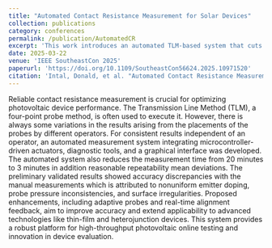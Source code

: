 ```yaml
---
title: "Automated Contact Resistance Measurement for Solar Devices"
collection: publications
category: conferences
permalink: /publication/AutomatedCR
excerpt: 'This work introduces an automated TLM-based system that cuts solar contact resistance measurement time from 20 to 3 minutes while improving repeatability for high-throughput PV testing.'
date: 2025-03-22
venue: 'IEEE SoutheastCon 2025'
paperurl: 'https://doi.org/10.1109/SoutheastCon56624.2025.10971520'
citation: 'Intal, Donald, et al. "Automated Contact Resistance Measurement for Solar Devices." SoutheastCon 2025. IEEE, 2025.'
---
```


Reliable contact resistance measurement is crucial for optimizing photovoltaic device performance. The Transmission Line Method (TLM), a four-point probe method, is often used to execute it. However, there is always some variations in the results arising from the placements of the probes by different operators. For consistent results independent of an operator, an automated measurement system integrating microcontroller-driven actuators, diagnostic tools, and a graphical interface was developed. The automated system also reduces the measurement time from 20 minutes to 3 minutes in addition reasonable repeatability mean deviations. The preliminary validated results showed accuracy discrepancies with the manual measurements which is attributed to nonuniform emitter doping, probe pressure inconsistencies, and surface irregularities. Proposed enhancements, including adaptive probes and real-time alignment feedback, aim to improve accuracy and extend applicability to advanced technologies like thin-film and heterojunction devices. This system provides a robust platform for high-throughput photovoltaic online testing and innovation in device evaluation.
